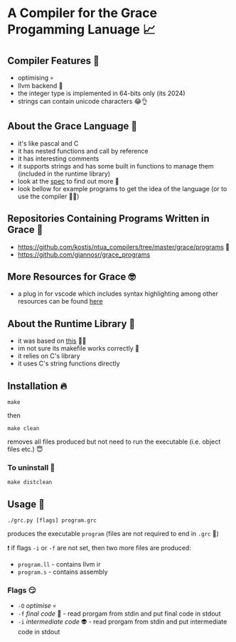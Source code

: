 # A Compiler for the Grace Progamming Lanuage 📈

## Compiler Features 👀
- optimising 💀
- llvm backend 🔨
- the integer type is implemented in 64-bits only (its 2024)
- strings can contain unicode characters 😂👌

## About the Grace Language 🥵
- it's like pascal and C
- it has nested functions and call by reference
- it has interesting comments
- it supports strings and has some built in functions to manage them (included in the runtime library)
- look at the [spec](https://https://courses.softlab.ntua.gr/compilers/2023a/grace2023.pdf) to find out more 🖖
- look bellow for example programs to get the idea of the language (or to use the compiler 🤭😳)

## Repositories Containing Programs Written in Grace 🔢
- https://github.com/kostis/ntua_compilers/tree/master/grace/programs 🔫
- https://github.com/giannosr/grace_programs

## More Resources for Grace 🤓
- a plug in for vscode which includes syntax highlighting among other resources can be found [here](https://github.com/kostis/ntua_compilers/tree/master/grace)

## About the Runtime Library 🚀
- it was based on [this](https://github.com/tomkosm/ntua-grace-runtime-lib) 🧎‍♀️
- im not sure its makefile works correctly 🤔
- it relies on C's library
- it uses C's string functions directly

## Installation 🔥
```shell
make
```
then
```shell
make clean
```
removes all files produced but not need to run the executable (i.e. object files etc.) 😇

### To uninstall 🥺
```shell
make distclean
```

## Usage 🤯
```shell
./grc.py [flags] program.grc
```
produces the executable ```program``` (files are not required to end in ```.grc``` 📄)

❗ if flags ```-i``` or ```-f``` are not set, then two more files are produced:
- ```program.ll``` - contains llvm ir
- ```program.s```  - contains assembly

### Flags 😏
- ```-O``` *optimise* 💀
- ```-f``` *final code* 🤖 - read prorgam from stdin and put final code in stdout
- ```-i``` *intermediate code* 👽 - read prorgam from stdin and put intermediate code in stdout
